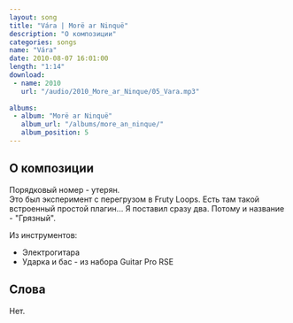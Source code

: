 ```yaml
---
layout: song
title: "Vára | Morë ar Ninquë"
description: "О композиции"
categories: songs
name: "Vára"
date: 2010-08-07 16:01:00
length: "1:14"
download:
 - name: 2010
   url: "/audio/2010_More_ar_Ninque/05_Vara.mp3"
   
albums:
 - album: "Morë ar Ninquë"
   album_url: "/albums/more_an_ninque/"
   album_position: 5
---
```



## О композиции

Порядковый номер - утерян.  
Это был эксперимент с перегрузом в Fruty Loops. Есть там такой встроенный простой плагин... Я поставил сразу два. Потому и название - "Грязный".  

Из инструментов:
- Электрогитара
- Ударка и бас - из набора Guitar Pro RSE
  
## Слова

Нет.  